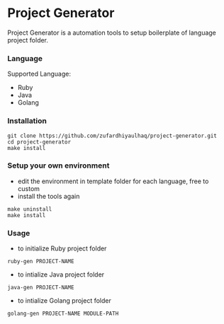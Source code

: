 # Project Generator
Project Generator is a automation tools to setup boilerplate of language project folder.

### Language
Supported Language:
- Ruby
- Java
- Golang

### Installation
``` 
git clone https://github.com/zufardhiyaulhaq/project-generator.git
cd project-generator
make install
```

### Setup your own environment
- edit the environment in template folder for each language, free to custom
- install the tools again
```
make uninstall
make install
```

### Usage
- to initialize Ruby project folder
```
ruby-gen PROJECT-NAME
```

- to intialize Java project folder
```
java-gen PROJECT-NAME
```

- to intialize Golang project folder
```
golang-gen PROJECT-NAME MODULE-PATH
```

